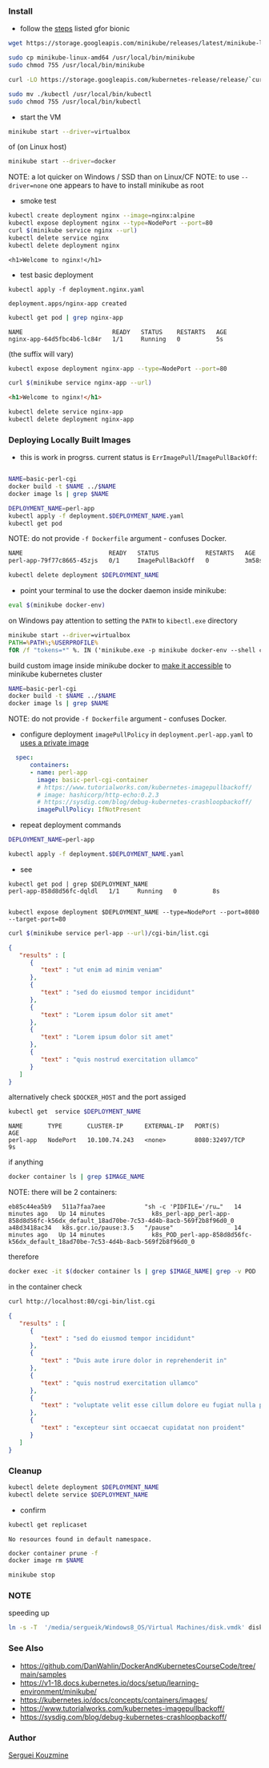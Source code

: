 ### Install

* follow the [steps](https://phoenixnap.com/kb/install-minikube-on-ubuntu) listed gfor bionic

```sh
wget https://storage.googleapis.com/minikube/releases/latest/minikube-linux-amd64
```

```sh
sudo cp minikube-linux-amd64 /usr/local/bin/minikube
sudo chmod 755 /usr/local/bin/minikube
```
```sh
curl -LO https://storage.googleapis.com/kubernetes-release/release/`curl -s https://storage.googleapis.com/kubernetes-release/release/stable.txt`/bin/linux/amd64/kubectl
```

```sh
sudo mv ./kubectl /usr/local/bin/kubectl
sudo chmod 755 /usr/local/bin/kubectl
```
* start the VM
```sh
minikube start --driver=virtualbox
```
of (on Linux host)
```sh
minikube start --driver=docker
```
NOTE: a lot quicker on Windows / SSD than on Linux/CF
NOTE: to use `--driver=none` one appears to have to install minikube as root

*  smoke test 
```sh
kubectl create deployment nginx --image=nginx:alpine
kubectl expose deployment nginx --type=NodePort --port=80
curl $(minikube service nginx --url)
kubectl delete service nginx
kubectl delete deployment nginx
```
```
<h1>Welcome to nginx!</h1>
```

* test basic deployment
```
kubectl apply -f deployment.nginx.yaml 
```
```text
deployment.apps/nginx-app created
```

```sh
kubectl get pod | grep nginx-app
```
```text
NAME                         READY   STATUS    RESTARTS   AGE
nginx-app-64d5fbc4b6-lc84r   1/1     Running   0          5s
```
(the suffix will vary)
```sh
kubectl expose deployment nginx-app --type=NodePort --port=80
```
```sh
curl $(minikube service nginx-app --url)
```
```html
<h1>Welcome to nginx!</h1>
```
```sh
kubectl delete service nginx-app
kubectl delete deployment nginx-app
```

### Deploying Locally Built Images

* this is work in progrss. current status is `ErrImagePull`/`ImagePullBackOff`:
```sh

NAME=basic-perl-cgi
docker build -t $NAME ../$NAME
docker image ls | grep $NAME

DEPLOYMENT_NAME=perl-app
kubectl apply -f deployment.$DEPLOYMENT_NAME.yaml 
kubectl get pod
```
NOTE: do not provide `-f Dockerfile` argument - confuses Docker.

```txt
NAME                        READY   STATUS             RESTARTS   AGE
perl-app-79f77c8665-45zjs   0/1     ImagePullBackOff   0          3m58s
```
```sh
kubectl delete deployment $DEPLOYMENT_NAME
```

* point your terminal to use the docker daemon inside minikube:

```sh
eval $(minikube docker-env)
```
on Windows pay attention to setting the `PATH` to `kibectl.exe` directory
```cmd
minikube start --driver=virtualbox
PATH=%PATH%;%USERPROFILE%
fOR /f "tokens=*" %. IN ('minikube.exe -p minikube docker-env --shell cmd') do %.
```
build custom image inside minikube  docker to [make it accessible](https://minikube.sigs.k8s.io/docs/handbook/pushing/) to minikube kubernetes cluster

```sh
NAME=basic-perl-cgi
docker build -t $NAME ../$NAME
docker image ls | grep $NAME

```
NOTE: do not provide `-f Dockerfile` argument - confuses Docker.
 
* configure deployment `imagePullPolicy` in `deployment.perl-app.yaml` to [uses a private image](https://kubernetes.io/docs/concepts/containers/images/) 

```yaml
  spec:
      containers:
      - name: perl-app
        image: basic-perl-cgi-container
        # https://www.tutorialworks.com/kubernetes-imagepullbackoff/
        # image: hashicorp/http-echo:0.2.3
        # https://sysdig.com/blog/debug-kubernetes-crashloopbackoff/
        imagePullPolicy: IfNotPresent

```
* repeat deployment commands
```sh
DEPLOYMENT_NAME=perl-app

kubectl apply -f deployment.$DEPLOYMENT_NAME.yaml 
```
* see

```text
kubectl get pod | grep $DEPLOYMENT_NAME
perl-app-858d8d56fc-dqldl   1/1     Running   0          8s
```
```

kubectl expose deployment $DEPLOYMENT_NAME --type=NodePort --port=8080 --target-port=80
```

```sh
curl $(minikube service perl-app --url)/cgi-bin/list.cgi
```

```json
{
   "results" : [
      {
         "text" : "ut enim ad minim veniam"
      },
      {
         "text" : "sed do eiusmod tempor incididunt"
      },
      {
         "text" : "Lorem ipsum dolor sit amet"
      },
      {
         "text" : "Lorem ipsum dolor sit amet"
      },
      {
         "text" : "quis nostrud exercitation ullamco"
      }
   ]
}
```
alternatively  check `$DOCKER_HOST` and the port assiged 
```sh
kubectl get  service $DEPLOYMENT_NAME
```
```text
NAME       TYPE       CLUSTER-IP      EXTERNAL-IP   PORT(S)          AGE
perl-app   NodePort   10.100.74.243   <none>        8080:32497/TCP   9s

```
if anything 

```sh
docker container ls | grep $IMAGE_NAME
```

NOTE: there will be 2 containers:
```text
eb85c44ea5b9   511a7faa7aee           "sh -c 'PIDFILE='/ru…"   14 minutes ago   Up 14 minutes             k8s_perl-app_perl-app-858d8d56fc-k56dx_default_18ad70be-7c53-4d4b-8acb-569f2b8f96d0_0
a48d3418ac34   k8s.gcr.io/pause:3.5   "/pause"                 14 minutes ago   Up 14 minutes             k8s_POD_perl-app-858d8d56fc-k56dx_default_18ad70be-7c53-4d4b-8acb-569f2b8f96d0_0
```
therefore
```sh
docker exec -it $(docker container ls | grep $IMAGE_NAME| grep -v POD | awk '{print $1}') sh
```
in the container check
```sh
curl http://localhost:80/cgi-bin/list.cgi
```
```json
{
   "results" : [
      {
         "text" : "sed do eiusmod tempor incididunt"
      },
      {
         "text" : "Duis aute irure dolor in reprehenderit in"
      },
      {
         "text" : "quis nostrud exercitation ullamco"
      },
      {
         "text" : "voluptate velit esse cillum dolore eu fugiat nulla pariatur"
      },
      {
         "text" : "excepteur sint occaecat cupidatat non proident"
      }
   ]
}
```
### Cleanup
```sh
kubectl delete deployment $DEPLOYMENT_NAME
kubectl delete service $DEPLOYMENT_NAME
```
* confirm
```sh
kubectl get replicaset
```
```text
No resources found in default namespace.
```
```sh
docker container prune -f
docker image rm $NAME
```
```sh
minikube stop
```
### NOTE
speeding up
```sh
ln -s -T  '/media/sergueik/Windows8_OS/Virtual Machines/disk.vmdk' disk.vmdk
```

### See Also

   * https://github.com/DanWahlin/DockerAndKubernetesCourseCode/tree/main/samples
   * https://v1-18.docs.kubernetes.io/docs/setup/learning-environment/minikube/
   * https://kubernetes.io/docs/concepts/containers/images/
   * https://www.tutorialworks.com/kubernetes-imagepullbackoff/
   * https://sysdig.com/blog/debug-kubernetes-crashloopbackoff/


### Author
[Serguei Kouzmine](kouzmine_serguei@yahoo.com)
